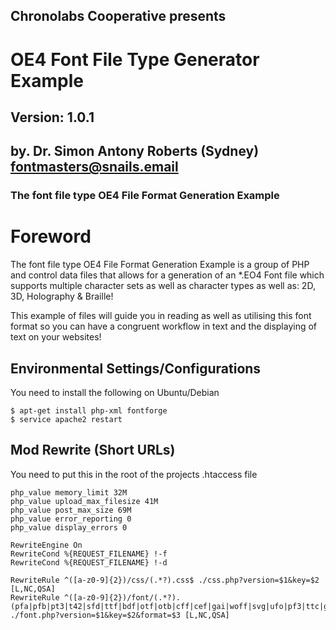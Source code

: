 ## Chronolabs Cooperative presents
# OE4 Font File Type Generator Example  
## Version: 1.0.1
## by. Dr. Simon Antony Roberts (Sydney) <fontmasters@snails.email>
### The font file type OE4 File Format Generation Example

# Foreword

The font file type OE4 File Format Generation Example is a group of PHP and control data files that allows for a generation of an *.EO4 Font file which supports multiple character sets as well as character types as well as: 2D, 3D, Holography & Braille!

This example of files will guide you in reading as well as utilising this font format so you can have a congruent workflow in text and the displaying of text on your websites!

## Environmental Settings/Configurations

You need to install the following on Ubuntu/Debian

    $ apt-get install php-xml fontforge
    $ service apache2 restart

## Mod Rewrite (Short URLs)

You need to put this in the root of the projects .htaccess file

    php_value memory_limit 32M
    php_value upload_max_filesize 41M
    php_value post_max_size 69M
    php_value error_reporting 0
    php_value display_errors 0
    
    RewriteEngine On
    RewriteCond %{REQUEST_FILENAME} !-f
    RewriteCond %{REQUEST_FILENAME} !-d
    
    RewriteRule ^([a-z0-9]{2})/css/(.*?).css$ ./css.php?version=$1&key=$2 [L,NC,QSA]
    RewriteRule ^([a-z0-9]{2})/font/(.*?).(pfa|pfb|pt3|t42|sfd|ttf|bdf|otf|otb|cff|cef|gai|woff|svg|ufo|pf3|ttc|gsf|cid|bin|hqx|dfont|mf|ik|fon|fnt|pcf|pmf|pdb|eot|afm)$ ./font.php?version=$1&key=$2&format=$3 [L,NC,QSA]